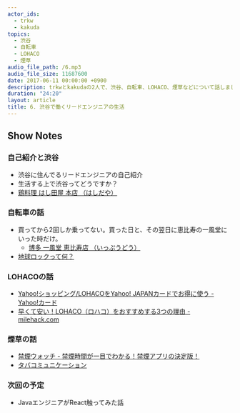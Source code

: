 ```yaml
---
actor_ids:
  - trkw
  - kakuda
topics:
  - 渋谷
  - 自転車
  - LOHACO
  - 煙草
audio_file_path: /6.mp3
audio_file_size: 11687600
date: 2017-06-11 00:00:00 +0900
description: trkwとkakudaの2人で、渋谷、自転車、LOHACO、煙草などについて話しました。
duration: "24:20"
layout: article
title: 6. 渋谷で働くリードエンジニアの生活
---
```


## Show Notes

### 自己紹介と渋谷
- 渋谷に住んでるリードエンジニアの自己紹介
- 生活する上で渋谷ってどうですか？
- [鶏料理 はし田屋 本店 （はしだや）](https://tabelog.com/tokyo/A1303/A130301/13005353/)

### 自転車の話
- 買ってから2回しか乗ってない。買った日と、その翌日に恵比寿の一風堂にいった時だけ。
  - [博多 一風堂 恵比寿店 （いっぷうどう）](https://tabelog.com/tokyo/A1303/A130302/13004461/)
- [地球ロックって何？](http://dktg.info/midochari/?p=1148)

### LOHACOの話
- [Yahoo!ショッピング/LOHACOをYahoo! JAPANカードでお得に使う - Yahoo!カード](https://card.yahoo.co.jp/service/howto/shopping.html)
- [早くて安い！LOHACO（ロハコ）をおすすめする3つの理由 - milehack.com](http://www.milehack.com/entry/lohaco)

### 煙草の話
- [禁煙ウォッチ - 禁煙時間が一目でわかる！禁煙アプリの決定版！](https://itunes.apple.com/jp/app/%E7%A6%81%E7%85%99%E3%82%A6%E3%82%A9%E3%83%83%E3%83%81-%E7%A6%81%E7%85%99%E6%99%82%E9%96%93%E3%81%8C%E4%B8%80%E7%9B%AE%E3%81%A7%E3%82%8F%E3%81%8B%E3%82%8B-%E7%A6%81%E7%85%99%E3%82%A2%E3%83%97%E3%83%AA%E3%81%AE%E6%B1%BA%E5%AE%9A%E7%89%88/id936600869?mt=8)
- [タバコミュニケーション](http://d.hatena.ne.jp/keyword/%A5%BF%A5%D0%A5%B3%A5%DF%A5%E5%A5%CB%A5%B1%A1%BC%A5%B7%A5%E7%A5%F3)

### 次回の予定
- JavaエンジニアがReact触ってみた話
